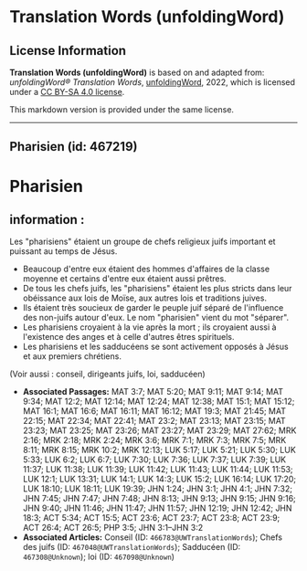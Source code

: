 # Translation Words (unfoldingWord)

## License Information

**Translation Words (unfoldingWord)** is based on and adapted from: _unfoldingWord® Translation Words_, [unfoldingWord](https://unfoldingword.org/utw), 2022, which is licensed under a [CC BY-SA 4.0 license](https://creativecommons.org/licenses/by-sa/4.0/legalcode.en).

This markdown version is provided under the same license.



--------------------------------

## Pharisien (id: 467219)

Pharisien
=========

information :
-------------

Les "pharisiens" étaient un groupe de chefs religieux juifs important et puissant au temps de Jésus.

* Beaucoup d'entre eux étaient des hommes d'affaires de la classe moyenne et certains d'entre eux étaient aussi prêtres.
* De tous les chefs juifs, les "pharisiens" étaient les plus stricts dans leur obéissance aux lois de Moïse, aux autres lois et traditions juives.
* Ils étaient très soucieux de garder le peuple juif séparé de l'influence des non\-juifs autour d'eux. Le nom "pharisien" vient du mot "séparer".
* Les pharisiens croyaient à la vie après la mort ; ils croyaient aussi à l'existence des anges et à celle d'autres êtres spirituels.
* Les pharisiens et les sadducéens se sont activement opposés à Jésus et aux premiers chrétiens.

(Voir aussi : conseil, dirigeants juifs, loi, sadducéen)

* **Associated Passages:** MAT 3:7; MAT 5:20; MAT 9:11; MAT 9:14; MAT 9:34; MAT 12:2; MAT 12:14; MAT 12:24; MAT 12:38; MAT 15:1; MAT 15:12; MAT 16:1; MAT 16:6; MAT 16:11; MAT 16:12; MAT 19:3; MAT 21:45; MAT 22:15; MAT 22:34; MAT 22:41; MAT 23:2; MAT 23:13; MAT 23:15; MAT 23:23; MAT 23:25; MAT 23:26; MAT 23:27; MAT 23:29; MAT 27:62; MRK 2:16; MRK 2:18; MRK 2:24; MRK 3:6; MRK 7:1; MRK 7:3; MRK 7:5; MRK 8:11; MRK 8:15; MRK 10:2; MRK 12:13; LUK 5:17; LUK 5:21; LUK 5:30; LUK 5:33; LUK 6:2; LUK 6:7; LUK 7:30; LUK 7:36; LUK 7:37; LUK 7:39; LUK 11:37; LUK 11:38; LUK 11:39; LUK 11:42; LUK 11:43; LUK 11:44; LUK 11:53; LUK 12:1; LUK 13:31; LUK 14:1; LUK 14:3; LUK 15:2; LUK 16:14; LUK 17:20; LUK 18:10; LUK 18:11; LUK 19:39; JHN 1:24; JHN 3:1; JHN 4:1; JHN 7:32; JHN 7:45; JHN 7:47; JHN 7:48; JHN 8:13; JHN 9:13; JHN 9:15; JHN 9:16; JHN 9:40; JHN 11:46; JHN 11:47; JHN 11:57; JHN 12:19; JHN 12:42; JHN 18:3; ACT 5:34; ACT 15:5; ACT 23:6; ACT 23:7; ACT 23:8; ACT 23:9; ACT 26:4; ACT 26:5; PHP 3:5; JHN 3:1–JHN 3:2
* **Associated Articles:** Conseil (ID: `466783@UWTranslationWords`); Chefs des juifs (ID: `467048@UWTranslationWords`); Sadducéen (ID: `467308@Unknown`); loi (ID: `467098@Unknown`)

